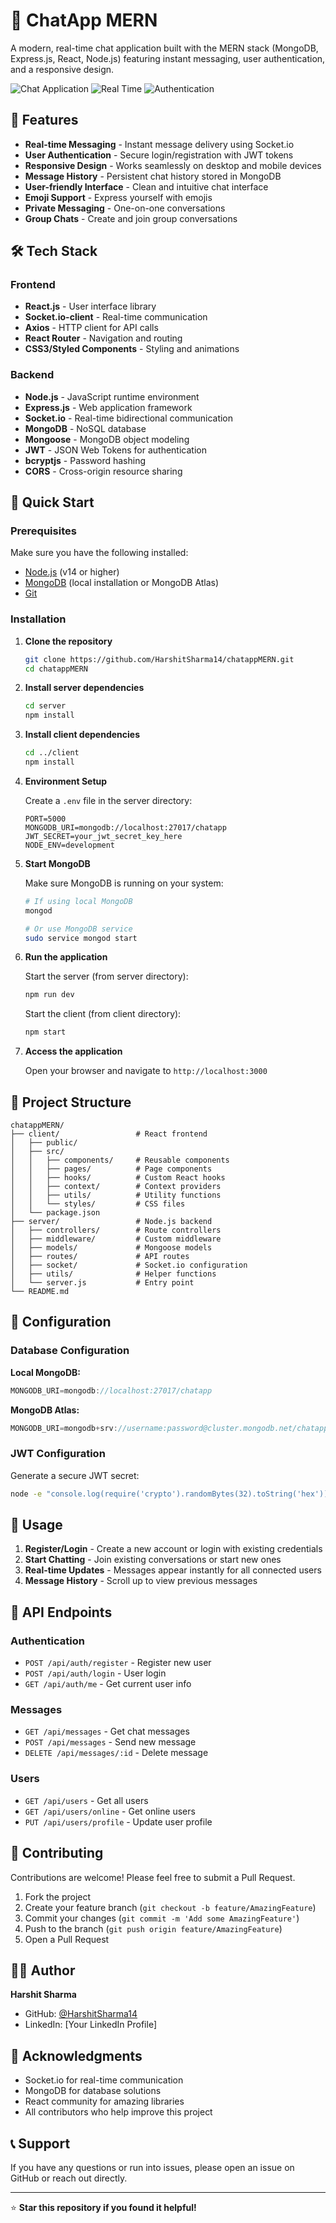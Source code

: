 # 💬 ChatApp MERN

A modern, real-time chat application built with the MERN stack (MongoDB, Express.js, React, Node.js) featuring instant messaging, user authentication, and a responsive design.

![Chat Application](https://img.shields.io/badge/MERN-Stack-green)
![Real Time](https://img.shields.io/badge/Real--Time-Socket.io-blue)
![Authentication](https://img.shields.io/badge/Auth-JWT-orange)

## 🌟 Features

- **Real-time Messaging** - Instant message delivery using Socket.io
- **User Authentication** - Secure login/registration with JWT tokens
- **Responsive Design** - Works seamlessly on desktop and mobile devices
- **Message History** - Persistent chat history stored in MongoDB
- **User-friendly Interface** - Clean and intuitive chat interface
- **Emoji Support** - Express yourself with emojis
- **Private Messaging** - One-on-one conversations
- **Group Chats** - Create and join group conversations

## 🛠️ Tech Stack

### Frontend
- **React.js** - User interface library
- **Socket.io-client** - Real-time communication
- **Axios** - HTTP client for API calls
- **React Router** - Navigation and routing
- **CSS3/Styled Components** - Styling and animations

### Backend
- **Node.js** - JavaScript runtime environment
- **Express.js** - Web application framework
- **Socket.io** - Real-time bidirectional communication
- **MongoDB** - NoSQL database
- **Mongoose** - MongoDB object modeling
- **JWT** - JSON Web Tokens for authentication
- **bcryptjs** - Password hashing
- **CORS** - Cross-origin resource sharing

## 🚀 Quick Start

### Prerequisites

Make sure you have the following installed:
- [Node.js](https://nodejs.org/) (v14 or higher)
- [MongoDB](https://www.mongodb.com/) (local installation or MongoDB Atlas)
- [Git](https://git-scm.com/)

### Installation

1. **Clone the repository**
   ```bash
   git clone https://github.com/HarshitSharma14/chatappMERN.git
   cd chatappMERN
   ```

2. **Install server dependencies**
   ```bash
   cd server
   npm install
   ```

3. **Install client dependencies**
   ```bash
   cd ../client
   npm install
   ```

4. **Environment Setup**
   
   Create a `.env` file in the server directory:
   ```env
   PORT=5000
   MONGODB_URI=mongodb://localhost:27017/chatapp
   JWT_SECRET=your_jwt_secret_key_here
   NODE_ENV=development
   ```

5. **Start MongoDB**
   
   Make sure MongoDB is running on your system:
   ```bash
   # If using local MongoDB
   mongod
   
   # Or use MongoDB service
   sudo service mongod start
   ```

6. **Run the application**
   
   Start the server (from server directory):
   ```bash
   npm run dev
   ```
   
   Start the client (from client directory):
   ```bash
   npm start
   ```

7. **Access the application**
   
   Open your browser and navigate to `http://localhost:3000`

## 📁 Project Structure

```
chatappMERN/
├── client/                 # React frontend
│   ├── public/
│   ├── src/
│   │   ├── components/     # Reusable components
│   │   ├── pages/          # Page components
│   │   ├── hooks/          # Custom React hooks
│   │   ├── context/        # Context providers
│   │   ├── utils/          # Utility functions
│   │   └── styles/         # CSS files
│   └── package.json
├── server/                 # Node.js backend
│   ├── controllers/        # Route controllers
│   ├── middleware/         # Custom middleware
│   ├── models/             # Mongoose models
│   ├── routes/             # API routes
│   ├── socket/             # Socket.io configuration
│   ├── utils/              # Helper functions
│   └── server.js           # Entry point
└── README.md
```

## 🔧 Configuration

### Database Configuration

**Local MongoDB:**
```javascript
MONGODB_URI=mongodb://localhost:27017/chatapp
```

**MongoDB Atlas:**
```javascript
MONGODB_URI=mongodb+srv://username:password@cluster.mongodb.net/chatapp
```

### JWT Configuration

Generate a secure JWT secret:
```bash
node -e "console.log(require('crypto').randomBytes(32).toString('hex'))"
```

## 📱 Usage

1. **Register/Login** - Create a new account or login with existing credentials
2. **Start Chatting** - Join existing conversations or start new ones
3. **Real-time Updates** - Messages appear instantly for all connected users
5. **Message History** - Scroll up to view previous messages

## 🔌 API Endpoints

### Authentication
- `POST /api/auth/register` - Register new user
- `POST /api/auth/login` - User login
- `GET /api/auth/me` - Get current user info

### Messages
- `GET /api/messages` - Get chat messages
- `POST /api/messages` - Send new message
- `DELETE /api/messages/:id` - Delete message

### Users
- `GET /api/users` - Get all users
- `GET /api/users/online` - Get online users
- `PUT /api/users/profile` - Update user profile


## 🤝 Contributing

Contributions are welcome! Please feel free to submit a Pull Request.

1. Fork the project
2. Create your feature branch (`git checkout -b feature/AmazingFeature`)
3. Commit your changes (`git commit -m 'Add some AmazingFeature'`)
4. Push to the branch (`git push origin feature/AmazingFeature`)
5. Open a Pull Request

## 👨‍💻 Author

**Harshit Sharma**
- GitHub: [@HarshitSharma14](https://github.com/HarshitSharma14)
- LinkedIn: [Your LinkedIn Profile]

## 🙏 Acknowledgments

- Socket.io for real-time communication
- MongoDB for database solutions
- React community for amazing libraries
- All contributors who help improve this project

## 📞 Support

If you have any questions or run into issues, please open an issue on GitHub or reach out directly.

---

⭐ **Star this repository if you found it helpful!**
